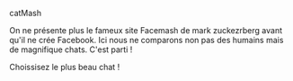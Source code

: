 catMash

On ne présente plus le fameux site Facemash de mark zuckezrberg avant qu'il ne crée Facebook.
Ici nous ne comparons non pas des humains mais de magnifique chats. C'est parti !
 
Choissisez le plus beau chat !